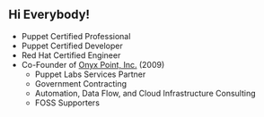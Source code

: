 ## Hi Everybody!

* Puppet Certified Professional
* Puppet Certified Developer
* Red Hat Certified Engineer
* Co-Founder of [Onyx Point, Inc.](http://www.onyxpoint.com) (2009)
  * Puppet Labs Services Partner
  * Government Contracting
  * Automation, Data Flow, and Cloud Infrastructure Consulting
  * FOSS Supporters
